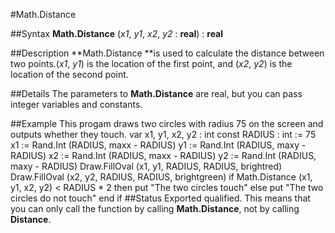 
#Math.Distance

##Syntax
**Math.Distance** (*x1*, *y1*, *x2*, *y2* : **real**) : **real**

##Description
**Math.Distance **is used to calculate the distance between two points.(*x1*, *y1*) is the location of the first point, and (*x2*, *y2*) is the location of the second point.

##Details
The parameters to **Math.Distance** are real, but you can pass integer variables and constants.

##Example
This progam draws two circles with radius 75 on the screen and outputs whether they touch.
        var x1, y1, x2, y2 : int
        const RADIUS : int := 75
        x1 := Rand.Int (RADIUS, maxx - RADIUS)
        y1 := Rand.Int (RADIUS, maxy - RADIUS)
        x2 := Rand.Int (RADIUS, maxx - RADIUS)
        y2 := Rand.Int (RADIUS, maxy - RADIUS)
        Draw.FillOval (x1, y1, RADIUS, RADIUS, brightred)
        Draw.FillOval (x2, y2, RADIUS, RADIUS, brightgreen)
        if Math.Distance (x1, y1, x2, y2) < RADIUS * 2 then
            put "The two circles touch"
        else
            put "The two circles do not touch"
        end if
##Status
Exported qualified.
This means that you can only call the function by calling **Math.Distance**, not by calling **Distance**.
